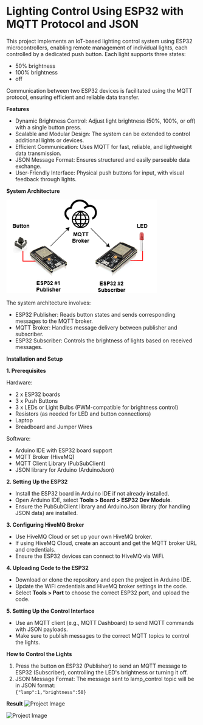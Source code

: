 # Lighting Control Using ESP32 with MQTT Protocol and JSON

This project implements an IoT-based lighting control system using ESP32 microcontrollers, enabling remote management of individual lights, each controlled by a dedicated push button. Each light supports three states: 
- 50% brightness
- 100% brightness
- off

Communication between two ESP32 devices is facilitated using the MQTT protocol, ensuring efficient and reliable data transfer.

**Features**
- Dynamic Brightness Control: Adjust light brightness (50%, 100%, or off) with a single button press.
- Scalable and Modular Design: The system can be extended to control additional lights or devices.
- Efficient Communication: Uses MQTT for fast, reliable, and lightweight data transmission.
- JSON Message Format: Ensures structured and easily parseable data exchange.
- User-Friendly Interface: Physical push buttons for input, with visual feedback through lights.

**System Architecture**



![Project Image](images/led-mqtt-button.png)





The system architecture involves:
- ESP32 Publisher: Reads button states and sends corresponding messages to the MQTT broker.
- MQTT Broker: Handles message delivery between publisher and subscriber.
- ESP32 Subscriber: Controls the brightness of lights based on received messages.

**Installation and Setup**

**1. Prerequisites**

Hardware:
- 2 x ESP32 boards
- 3 x Push Buttons
- 3 x LEDs or Light Bulbs (PWM-compatible for brightness control)
- Resistors (as needed for LED and button connections)
- Laptop
- Breadboard and Jumper Wires
  
Software:
- Arduino IDE with ESP32 board support
- MQTT Broker (HiveMQ)
- MQTT Client Library (PubSubClient)
- JSON library for Arduino (ArduinoJson)

**2. Setting Up the ESP32**
- Install the ESP32 board in Arduino IDE if not already installed.
- Open Arduino IDE, select **Tools > Board > ESP32 Dev Module**.
- Ensure the PubSubClient library and ArduinoJson library (for handling JSON data) are installed.
  
**3. Configuring HiveMQ Broker**
- Use HiveMQ Cloud or set up your own HiveMQ broker.
- If using HiveMQ Cloud, create an account and get the MQTT broker URL and credentials.
- Ensure the ESP32 devices can connect to HiveMQ via WiFi.
  
**4. Uploading Code to the ESP32**
- Download or clone the repository and open the project in Arduino IDE.
- Update the WiFi credentials and HiveMQ broker settings in the code.
- Select **Tools > Port** to choose the correct ESP32 port, and upload the code.
  
**5. Setting Up the Control Interface**
- Use an MQTT client (e.g., MQTT Dashboard) to send MQTT commands with JSON payloads.
- Make sure to publish messages to the correct MQTT topics to control the lights.
  
**How to Control the Lights**
1. Press the button on ESP32 (Publisher) to send an MQTT message to ESP32 (Subscriber), controlling the LED's brightness or turning it off.
2. JSON Message Format: The message sent to lamp_control topic will be in JSON format:   
```{"lamp":1,"brightness":50}```

**Result**
![Project Image](images/result.jpg)


![Project Image](images/mqtt.jpg)
